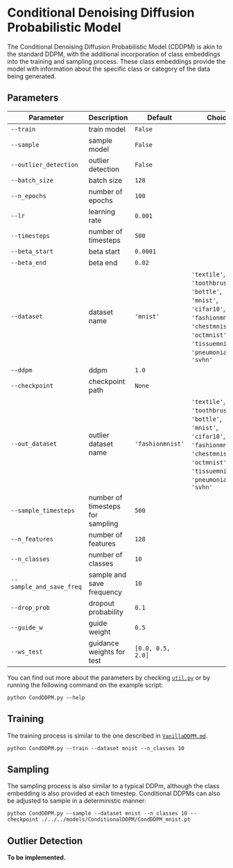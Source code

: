 # Conditional Denoising Diffusion Probabilistic Model

The Conditional Denoising Diffusion Probabilistic Model (CDDPM) is akin to the standard DDPM, with the additional incorporation of class embeddings into the training and sampling process. These class embeddings provide the model with information about the specific class or category of the data being generated.

## Parameters

| Parameter              | Description                               | Default | Choices                                                      |
|------------------------|-------------------------------------------|---------|--------------------------------------------------------------|
| `--train`              | train model                               | `False` |                                                              |
| `--sample`             | sample model                              | `False` |                                                              |
| `--outlier_detection`  | outlier detection                         | `False` |                                                              |
| `--batch_size`         | batch size                                | `128`   |                                                              |
| `--n_epochs`           | number of epochs                          | `100`   |                                                              |
| `--lr`                 | learning rate                             | `0.001` |                                                              |
| `--timesteps`          | number of timesteps                       | `500`   |                                                              |
| `--beta_start`         | beta start                                | `0.0001`|                                                              |
| `--beta_end`           | beta end                                  | `0.02`  |                                                              |
| `--dataset`            | dataset name                              | `'mnist'` | `'textile'`, `'toothbrush'`, `'bottle'`, `'mnist'`, `'cifar10'`, `'fashionmnist'`, `'chestmnist'`, `'octmnist'`, `'tissuemnist'`, `'pneumoniamnist'`, `'svhn'` |
| `--ddpm`               | ddpm                                      | `1.0`   |                                                              |
| `--checkpoint`         | checkpoint path                           | `None`  |                                                              |
| `--out_dataset`        | outlier dataset name                      | `'fashionmnist'` | `'textile'`, `'toothbrush'`, `'bottle'`, `'mnist'`, `'cifar10'`, `'fashionmnist'`, `'chestmnist'`, `'octmnist'`, `'tissuemnist'`, `'pneumoniamnist'`, `'svhn'` |
| `--sample_timesteps`   | number of timesteps for sampling          | `500`   |                                                              |
| `--n_features`         | number of features                        | `128`   |                                                              |
| `--n_classes`          | number of classes                         | `10`    |                                                              |
| `--sample_and_save_freq` | sample and save frequency              | `10`    |                                                              |
| `--drop_prob`          | dropout probability                       | `0.1`   |                                                              |
| `--guide_w`            | guide weight                              | `0.5`   |                                                              |
| `--ws_test`            | guidance weights for test                 | `[0.0, 0.5, 2.0]` |                                                |

You can find out more about the parameters by checking [`util.py`](./../src/generativezoo/utils/util.py) or by running the following command on the example script:

    python CondDDPM.py --help

## Training

The training process is similar to the one described in [`VanillaDDPM.md`](VanillaDDPM.md).

    python CondDDPM.py --train --dataset mnist --n_classes 10

## Sampling

The sampling process is also similar to a typical DDPm, although the class embedding is also provided at each timestep. Conditional DDPMs can also be adjusted to sample in a deterministic manner:

    python CondDDPM.py --sample --dataset mnist --n_classes 10 --checkpoint ./../../models/ConditionalDDPM/CondDDPM_mnist.pt

## Outlier Detection

**To be implemented.**